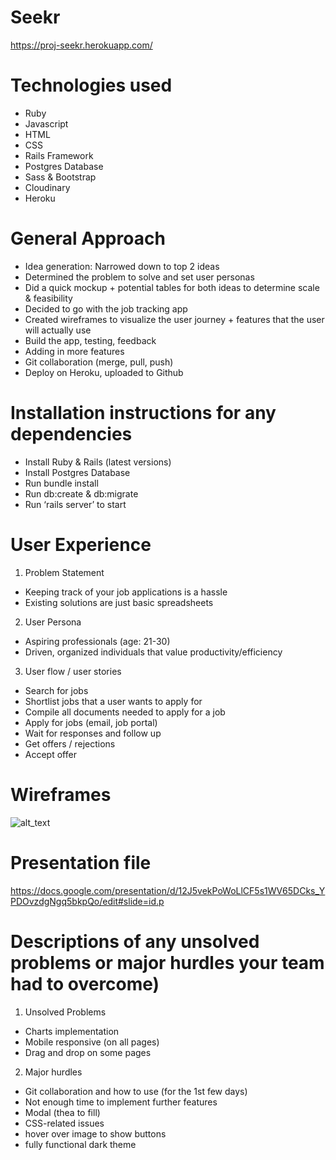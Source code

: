 # Seekr
https://proj-seekr.herokuapp.com/

# Technologies used
  - Ruby
  - Javascript
  - HTML
  - CSS 
  - Rails Framework
  - Postgres Database
  - Sass & Bootstrap
  - Cloudinary 
  - Heroku

# General Approach
- Idea generation: Narrowed down to top 2 ideas 
- Determined the problem to solve and set user personas
- Did a quick mockup + potential tables for both ideas to determine scale & feasibility
- Decided to go with the job tracking app
- Created wireframes to visualize the user journey + features that the user will actually use
- Build the app, testing, feedback
- Adding in more features
- Git collaboration (merge, pull, push)
- Deploy on Heroku, uploaded to Github

# Installation instructions for any dependencies
- Install Ruby & Rails (latest versions)
- Install Postgres Database
- Run bundle install
- Run db:create & db:migrate
- Run ‘rails server’ to start





# User Experience
1. Problem Statement
  - Keeping track of your job applications is a hassle
  - Existing solutions are just basic spreadsheets
2. User Persona
  - Aspiring professionals (age: 21-30)
  - Driven, organized individuals that value productivity/efficiency
3. User flow / user stories
  - Search for jobs
  - Shortlist jobs that a user wants to apply for
  - Compile all documents needed to apply for a job
  - Apply for jobs (email, job portal)
  - Wait for responses and follow up
  - Get offers / rejections
  - Accept offer

# Wireframes
![alt_text](https://dl.dropbox.com/s/u571cbnbid5lqck/wireframe-proj3.png?dl=0)

# Presentation file
https://docs.google.com/presentation/d/12J5vekPoWoLlCF5s1WV65DCks_YPDOvzdgNgq5bkpQo/edit#slide=id.p

# Descriptions of any unsolved problems or major hurdles your team had to overcome)

1. Unsolved Problems
  - Charts implementation
  - Mobile responsive (on all pages)
  - Drag and drop on some pages

2. Major hurdles
  - Git collaboration and how to use (for the 1st few days)
  - Not enough time to implement further features
  - Modal (thea to fill)
  - CSS-related issues 
  - hover over image to show buttons
  - fully functional dark theme
